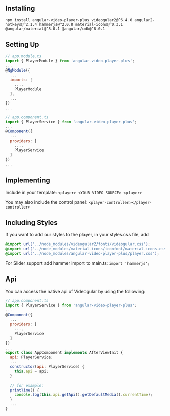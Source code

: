 ## Installing
`npm install angular-video-player-plus videogular2@^6.4.0 angular2-hotkeys@^2.1.4 hammerjs@^2.0.8 material-icons@^0.3.1 @angular/material@^8.0.1 @angular/cdk@^8.0.1`

## Setting Up
``` javascript
// app.module.ts
import { PlayerModule } from 'angular-video-player-plus';
...
@NgModule({
  ...
  imports: [
    ...,
    PlayerModule
  ],
  ...
})
...
```

``` javascript
// app.component.ts
import { PlayerService } from 'angular-video-player-plus';
...
@Component({
  ...
  providers: [
    ...,
    PlayerService
  ]
})
...
```

## Implementing
Include in your template:
`<player> <YOUR VIDEO SOURCE> <player>`

You may also include the control panel:
`<player-controller></player-controller>`

## Including Styles
If you want to add our styles to the player, in your styles.css file, add
```css
@import url("../node_modules/videogular2/fonts/videogular.css");
@import url("../node_modules/material-icons/iconfont/material-icons.css");
@import url("../node_modules/angular-video-player-plus/player.css");
```
For Slider support add hammer import to main.ts:
`import 'hammerjs';`

## Api
You can access the native api of Videogular by using the following:
``` javascript
// app.component.ts
import { PlayerService } from 'angular-video-player-plus';
...
@Component({
  ...
  providers: [
    ...,
    PlayerService
  ]
})
...
export class AppComponent implements AfterViewInit {
  api: PlayerService;
  ...
  constructor(api: PlayerService) {
    this.api = api;
  }

  // for example:
  printTime() {
    console.log(this.api.getApi().getDefaultMedia().currentTime);
  }
  ...
}
```

